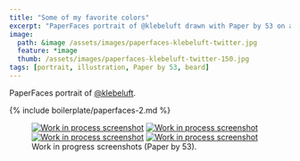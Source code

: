 ```yaml
---
title: "Some of my favorite colors"
excerpt: "PaperFaces portrait of @klebeluft drawn with Paper by 53 on an iPad."
image: 
  path: &image /assets/images/paperfaces-klebeluft-twitter.jpg 
  feature: *image
  thumb: /assets/images/paperfaces-klebeluft-twitter-150.jpg
tags: [portrait, illustration, Paper by 53, beard]
---
```


PaperFaces portrait of [@klebeluft](http://twitter.com/klebeluft).

{% include boilerplate/paperfaces-2.md %}

<figure class="half">
	<a href="{{ site.url }}/assets/images/paperfaces-klebeluft-process-1-lg.jpg"><img src="{{ site.url }}/assets/images/paperfaces-klebeluft-process-1-600.jpg" alt="Work in process screenshot"></a>
	<a href="{{ site.url }}/assets/images/paperfaces-klebeluft-process-2-lg.jpg"><img src="{{ site.url }}/assets/images/paperfaces-klebeluft-process-2-600.jpg" alt="Work in process screenshot"></a>
	<a href="{{ site.url }}/assets/images/paperfaces-klebeluft-process-3-lg.jpg"><img src="{{ site.url }}/assets/images/paperfaces-klebeluft-process-3-600.jpg" alt="Work in process screenshot"></a>
	<a href="{{ site.url }}/assets/images/paperfaces-klebeluft-process-4-lg.jpg"><img src="{{ site.url }}/assets/images/paperfaces-klebeluft-process-4-600.jpg" alt="Work in process screenshot"></a>
	<figcaption>Work in progress screenshots (Paper by 53).</figcaption>
</figure>
